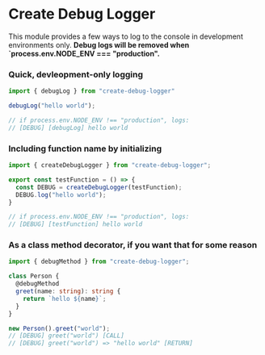 # Create Debug Logger

This module provides a few ways to log to the console in development
environments only.  **Debug logs will be removed when `process.env.NODE_ENV ===
"production".**

### Quick, devleopment-only logging

```ts
import { debugLog } from "create-debug-logger"

debugLog("hello world");

// if process.env.NODE_ENV !== "production", logs:
// [DEBUG] [debugLog] hello world
```

### Including function name by initializing

```ts
import { createDebugLogger } from "create-debug-logger";

export const testFunction = () => {
  const DEBUG = createDebugLogger(testFunction);
  DEBUG.log("hello world");
}

// if process.env.NODE_ENV !== "production", logs:
// [DEBUG] [testFunction] hello world
```

### As a class method decorator, if you want that for some reason

```ts
import { debugMethod } from "create-debug-logger";

class Person {
  @debugMethod
  greet(name: string): string {
    return `hello ${name}`;
  }
}

new Person().greet("world");
// [DEBUG] greet("world") [CALL]
// [DEBUG] greet("world") => "hello world" [RETURN]
```